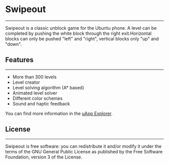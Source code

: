 # Swipeout
--------------------------------------------
Swipeout is a classic unblock game for the Ubuntu phone. A level can be completed by pushing the white block through the right 
exit.Horizontal blocks can only be pushed "left" and "right", vertical blocks only "up" and "down".

## Features
--------------------------------------------
* More than 300 levels
* Level creator
* Level solving algorithm (A* based)
* Animated level solver
* Different color schemes
* Sound and haptic feedback

You can find more information in the [uApp Explorer](https://uappexplorer.com/app/swipeout.t-mon).


## License
--------------------------------------------
Swipeout is free software: you can redistribute it and/or modify it under the terms of the GNU General Public License as 
published by the Free Software Foundation, version 3 of the License.
